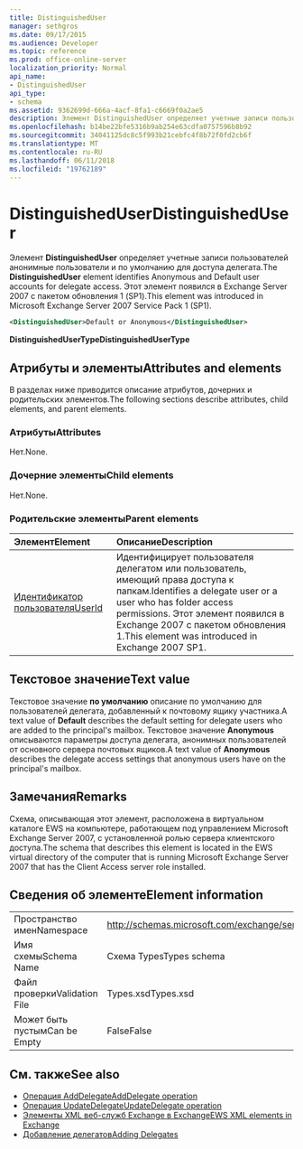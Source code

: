 ```yaml
---
title: DistinguishedUser
manager: sethgros
ms.date: 09/17/2015
ms.audience: Developer
ms.topic: reference
ms.prod: office-online-server
localization_priority: Normal
api_name:
- DistinguishedUser
api_type:
- schema
ms.assetid: 9362699d-666a-4acf-8fa1-c6669f0a2ae5
description: Элемент DistinguishedUser определяет учетные записи пользователей анонимные пользователи и по умолчанию для доступа делегата. Этот элемент появился в Exchange Server 2007 с пакетом обновления 1 (SP1).
ms.openlocfilehash: b14be22bfe5316b9ab254e63cdfa0757596b8b92
ms.sourcegitcommit: 34041125dc8c5f993b21cebfc4f8b72f0fd2cb6f
ms.translationtype: MT
ms.contentlocale: ru-RU
ms.lasthandoff: 06/11/2018
ms.locfileid: "19762189"
---
```

# <a name="distinguisheduser"></a><span data-ttu-id="489c7-104">DistinguishedUser</span><span class="sxs-lookup"><span data-stu-id="489c7-104">DistinguishedUser</span></span>

<span data-ttu-id="489c7-105">Элемент **DistinguishedUser** определяет учетные записи пользователей анонимные пользователи и по умолчанию для доступа делегата.</span><span class="sxs-lookup"><span data-stu-id="489c7-105">The **DistinguishedUser** element identifies Anonymous and Default user accounts for delegate access.</span></span> <span data-ttu-id="489c7-106">Этот элемент появился в Exchange Server 2007 с пакетом обновления 1 (SP1).</span><span class="sxs-lookup"><span data-stu-id="489c7-106">This element was introduced in Microsoft Exchange Server 2007 Service Pack 1 (SP1).</span></span> 
  
```xml
<DistinguishedUser>Default or Anonymous</DistinguishedUser>
```

 <span data-ttu-id="489c7-107">**DistinguishedUserType**</span><span class="sxs-lookup"><span data-stu-id="489c7-107">**DistinguishedUserType**</span></span>
## <a name="attributes-and-elements"></a><span data-ttu-id="489c7-108">Атрибуты и элементы</span><span class="sxs-lookup"><span data-stu-id="489c7-108">Attributes and elements</span></span>

<span data-ttu-id="489c7-109">В разделах ниже приводится описание атрибутов, дочерних и родительских элементов.</span><span class="sxs-lookup"><span data-stu-id="489c7-109">The following sections describe attributes, child elements, and parent elements.</span></span>
  
### <a name="attributes"></a><span data-ttu-id="489c7-110">Атрибуты</span><span class="sxs-lookup"><span data-stu-id="489c7-110">Attributes</span></span>

<span data-ttu-id="489c7-111">Нет.</span><span class="sxs-lookup"><span data-stu-id="489c7-111">None.</span></span>
  
### <a name="child-elements"></a><span data-ttu-id="489c7-112">Дочерние элементы</span><span class="sxs-lookup"><span data-stu-id="489c7-112">Child elements</span></span>

<span data-ttu-id="489c7-113">Нет.</span><span class="sxs-lookup"><span data-stu-id="489c7-113">None.</span></span>
  
### <a name="parent-elements"></a><span data-ttu-id="489c7-114">Родительские элементы</span><span class="sxs-lookup"><span data-stu-id="489c7-114">Parent elements</span></span>

|<span data-ttu-id="489c7-115">**Элемент**</span><span class="sxs-lookup"><span data-stu-id="489c7-115">**Element**</span></span>|<span data-ttu-id="489c7-116">**Описание**</span><span class="sxs-lookup"><span data-stu-id="489c7-116">**Description**</span></span>|
|:-----|:-----|
|[<span data-ttu-id="489c7-117">Идентификатор пользователя</span><span class="sxs-lookup"><span data-stu-id="489c7-117">UserId</span></span>](userid.md) <br/> |<span data-ttu-id="489c7-118">Идентифицирует пользователя делегатом или пользователь, имеющий права доступа к папкам.</span><span class="sxs-lookup"><span data-stu-id="489c7-118">Identifies a delegate user or a user who has folder access permissions.</span></span> <span data-ttu-id="489c7-119">Этот элемент появился в Exchange 2007 с пакетом обновления 1.</span><span class="sxs-lookup"><span data-stu-id="489c7-119">This element was introduced in Exchange 2007 SP1.</span></span>  <br/> |
   
## <a name="text-value"></a><span data-ttu-id="489c7-120">Текстовое значение</span><span class="sxs-lookup"><span data-stu-id="489c7-120">Text value</span></span>

<span data-ttu-id="489c7-121">Текстовое значение **по умолчанию** описание по умолчанию для пользователей делегата, добавленный к почтовому ящику участника.</span><span class="sxs-lookup"><span data-stu-id="489c7-121">A text value of **Default** describes the default setting for delegate users who are added to the principal's mailbox.</span></span> <span data-ttu-id="489c7-122">Текстовое значение **Anonymous** описываются параметры доступа делегата, анонимных пользователей от основного сервера почтовых ящиков.</span><span class="sxs-lookup"><span data-stu-id="489c7-122">A text value of **Anonymous** describes the delegate access settings that anonymous users have on the principal's mailbox.</span></span> 
  
## <a name="remarks"></a><span data-ttu-id="489c7-123">Замечания</span><span class="sxs-lookup"><span data-stu-id="489c7-123">Remarks</span></span>

<span data-ttu-id="489c7-124">Схема, описывающая этот элемент, расположена в виртуальном каталоге EWS на компьютере, работающем под управлением Microsoft Exchange Server 2007, с установленной ролью сервера клиентского доступа.</span><span class="sxs-lookup"><span data-stu-id="489c7-124">The schema that describes this element is located in the EWS virtual directory of the computer that is running Microsoft Exchange Server 2007 that has the Client Access server role installed.</span></span>
  
## <a name="element-information"></a><span data-ttu-id="489c7-125">Сведения об элементе</span><span class="sxs-lookup"><span data-stu-id="489c7-125">Element information</span></span>

|||
|:-----|:-----|
|<span data-ttu-id="489c7-126">Пространство имен</span><span class="sxs-lookup"><span data-stu-id="489c7-126">Namespace</span></span>  <br/> |http://schemas.microsoft.com/exchange/services/2006/types  <br/> |
|<span data-ttu-id="489c7-127">Имя схемы</span><span class="sxs-lookup"><span data-stu-id="489c7-127">Schema Name</span></span>  <br/> |<span data-ttu-id="489c7-128">Схема Types</span><span class="sxs-lookup"><span data-stu-id="489c7-128">Types schema</span></span>  <br/> |
|<span data-ttu-id="489c7-129">Файл проверки</span><span class="sxs-lookup"><span data-stu-id="489c7-129">Validation File</span></span>  <br/> |<span data-ttu-id="489c7-130">Types.xsd</span><span class="sxs-lookup"><span data-stu-id="489c7-130">Types.xsd</span></span>  <br/> |
|<span data-ttu-id="489c7-131">Может быть пустым</span><span class="sxs-lookup"><span data-stu-id="489c7-131">Can be Empty</span></span>  <br/> |<span data-ttu-id="489c7-132">False</span><span class="sxs-lookup"><span data-stu-id="489c7-132">False</span></span>  <br/> |
   
## <a name="see-also"></a><span data-ttu-id="489c7-133">См. также</span><span class="sxs-lookup"><span data-stu-id="489c7-133">See also</span></span>

- [<span data-ttu-id="489c7-134">Операция AddDelegate</span><span class="sxs-lookup"><span data-stu-id="489c7-134">AddDelegate operation</span></span>](adddelegate-operation.md)  
- [<span data-ttu-id="489c7-135">Операция UpdateDelegate</span><span class="sxs-lookup"><span data-stu-id="489c7-135">UpdateDelegate operation</span></span>](updatedelegate-operation.md)
- [<span data-ttu-id="489c7-136">Элементы XML веб-служб Exchange в Exchange</span><span class="sxs-lookup"><span data-stu-id="489c7-136">EWS XML elements in Exchange</span></span>](ews-xml-elements-in-exchange.md)
- [<span data-ttu-id="489c7-137">Добавление делегатов</span><span class="sxs-lookup"><span data-stu-id="489c7-137">Adding Delegates</span></span>](http://msdn.microsoft.com/library/3a744150-66a3-4a13-9433-793603ba5038%28Office.15%29.aspx)

